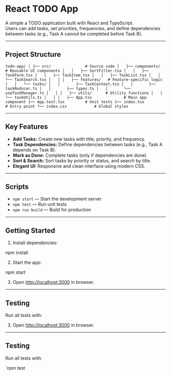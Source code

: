 # React TODO App

A simple a TODO application built with React and TypeScript.  
Users can add tasks, set priorities, frequencies, and define dependencies between tasks (e.g., Task A cannot be completed before Task B).

---

## Project Structure

`
todo-app/
│
├── src/               # Source code
│   ├── components/    # Reusable UI components
│   │   ├── SortFilter.tsx
│   │   ├── TaskForm.tsx
│   │   ├── TaskItem.tsx
│   │   ├── TaskList.tsx
│   │   └── TaskSearch.tsx
│   │
│   ├── features/   # Feature-specific logic
│   │   └── tasks/
│   │       ├── TaskContext.tsx
│   │       ├── taskReducer.ts
│   │       ├── types.ts
│   │       └── useTaskManager.ts
│   │
│   ├── utils/      # Utility functions
│   │   └── taskUtils.ts
│   │
│   ├── App.tsx              # Main app component
├── App.test.tsx         # Unit tests
├── index.tsx            # Entry point
└── index.css            # Global styles
`


---

## Key Features

- **Add Tasks:** Create new tasks with title, priority, and frequency.
- **Task Dependencies:** Define dependencies between tasks (e.g., Task A depends on Task B).
- **Mark as Done:** Complete tasks (only if dependencies are done).
- **Sort & Search:** Sort tasks by priority or status, and search by title.
- **Elegant UI:** Responsive and clean interface using modern CSS.

---

## Scripts

- `npm start` — Start the development server
- `npm test` — Run unit tests
- `npm run build` — Build for production

---

## Getting Started

1. Install dependencies:

npm install

2. Start the app:

npm start

3. Open [http://localhost:3000](http://localhost:3000) in browser.

---

## Testing

Run all tests with:

3. Open [http://localhost:3000](http://localhost:3000) in  browser.

---

## Testing

Run all tests with:

`npm test